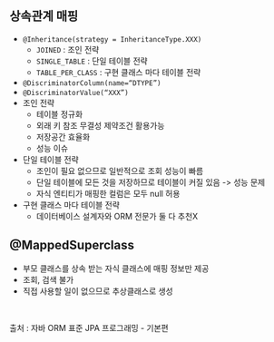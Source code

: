 ## 상속관계 매핑  
* ```@Inheritance(strategy = InheritanceType.XXX)```  
  * ```JOINED``` : 조인 전략  
  * ```SINGLE_TABLE``` : 단일 테이블 전략  
  * ```TABLE_PER_CLASS``` : 구현 클래스 마다 테이블 전략  
* ```@DiscriminatorColumn(name=“DTYPE”)```  
* ```@DiscriminatorValue(“XXX”)```  
* 조인 전략  
  * 테이블 정규화  
  * 외래 키 참조 무결성 제약조건 활용가능  
  * 저장공간 효율화  
  * 성능 이슈  
* 단일 테이블 전략  
  * 조인이 필요 없으므로 일반적으로 조회 성능이 빠름  
  * 단일 테이블에 모든 것을 저장하므로 테이블이 커질 있음 -> 성능 문제  
  * 자식 엔티티가 매핑한 컬럼은 모두 null 허용  
* 구현 클래스 마다 테이블 전략  
  * 데이터베이스 설계자와 ORM 전문가 둘 다 추천X  
 
 ## @MappedSuperclass  
 * 부모 클래스를 상속 받는 자식 클래스에 매핑 정보만 제공  
 * 조회, 검색 불가  
 * 직접 사용할 일이 없으므로 추상클래스로 생성  

</br>

출처 : 자바 ORM 표준 JPA 프로그래밍 - 기본편
